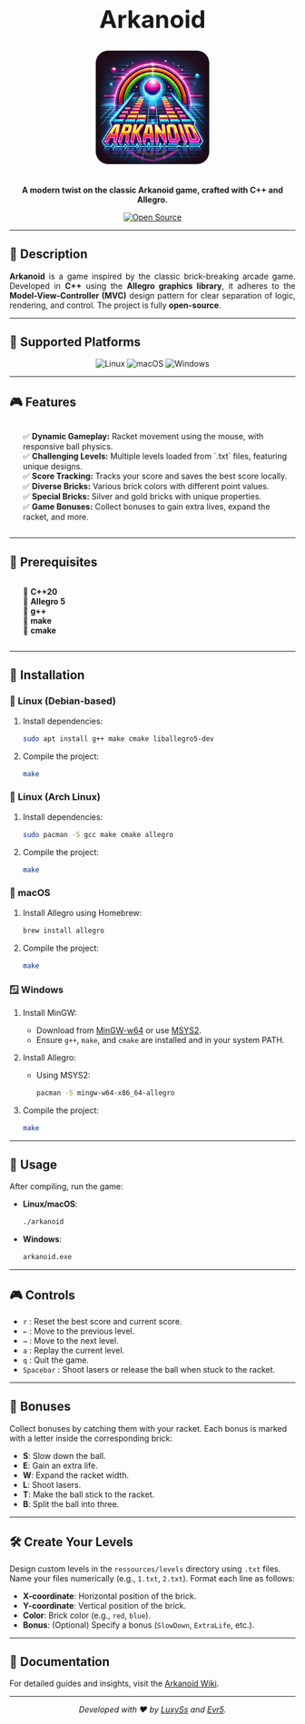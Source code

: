 <div align="center">

<h1 style="font-size: 3em; margin-bottom: 10px;">Arkanoid</h1>

<img src="other/arkanoid.png" alt="Logo Arkanoid" width="200" style="margin: 20px 0;">

<p><strong>A modern twist on the classic Arkanoid game, crafted with C++ and Allegro.</strong></p>

<a href="https://github.com/Evr5/arkanoid">
  <img src="https://img.shields.io/badge/Open%20Source-%E2%9C%94-blue?style=for-the-badge" alt="Open Source">
</a>

</div>

---

## 📜 Description

<div align="center">
<p style="max-width: 600px; text-align: justify;">
<strong>Arkanoid</strong> is a game inspired by the classic brick-breaking arcade game. Developed in <strong>C++</strong> using the <strong>Allegro graphics library</strong>, it adheres to the <strong>Model-View-Controller (MVC)</strong> design pattern for clear separation of logic, rendering, and control. The project is fully <strong>open-source</strong>.
</p>
</div>

---

## 🌟 Supported Platforms

<div align="center">
  <img src="https://img.shields.io/badge/Linux-FCC624?style=for-the-badge&logo=linux&logoColor=black" alt="Linux" />
  <img src="https://img.shields.io/badge/macOS-000000?style=for-the-badge&logo=apple&logoColor=white" alt="macOS" />
  <img src="https://img.shields.io/badge/Windows-0078D6?style=for-the-badge&logo=windows&logoColor=white" alt="Windows" />
</div>

---

## 🎮 Features

<div align="left">
<ul style="list-style-type: none; text-align: left; display: inline-block;">
  <li>✅ <strong>Dynamic Gameplay:</strong> Racket movement using the mouse, with responsive ball physics.</li>
  <li>✅ <strong>Challenging Levels:</strong> Multiple levels loaded from `.txt` files, featuring unique designs.</li>
  <li>✅ <strong>Score Tracking:</strong> Tracks your score and saves the best score locally.</li>
  <li>✅ <strong>Diverse Bricks:</strong> Various brick colors with different point values.</li>
  <li>✅ <strong>Special Bricks:</strong> Silver and gold bricks with unique properties.</li>
  <li>✅ <strong>Game Bonuses:</strong> Collect bonuses to gain extra lives, expand the racket, and more.</li>
</ul>
</div>

---

## 🔧 Prerequisites

<div align="left">
<ul style="list-style-type: none; text-align: left; display: inline-block;">
  <li>🔹 <strong>C++20</strong></li>
  <li>🔹 <strong>Allegro 5</strong></li>
  <li>🔹 <strong>g++</strong></li>
  <li>🔹 <strong>make</strong></li>
  <li>🔹 <strong>cmake</strong></li>
</ul>
</div>

---

## 🚀 Installation

### 🐧 Linux (Debian-based)

1. Install dependencies:

    ```sh
    sudo apt install g++ make cmake liballegro5-dev
    ```

2. Compile the project:

    ```sh
    make
    ```

### 🐧 Linux (Arch Linux)

1. Install dependencies:

    ```sh
    sudo pacman -S gcc make cmake allegro
    ```

2. Compile the project:

    ```sh
    make
    ```

### 🍎 macOS

1. Install Allegro using Homebrew:

    ```sh
    brew install allegro
    ```

2. Compile the project:

    ```sh
    make
    ```

### 🪟 Windows

1. Install MinGW:
    - Download from [MinGW-w64](https://www.mingw-w64.org/) or use [MSYS2](https://www.msys2.org/).
    - Ensure `g++`, `make`, and `cmake` are installed and in your system PATH.
2. Install Allegro:
    - Using MSYS2:

      ```sh
      pacman -S mingw-w64-x86_64-allegro
      ```

3. Compile the project:

    ```sh
    make
    ```

---

## 🎲 Usage

After compiling, run the game:

- **Linux/macOS**:
  ```sh
  ./arkanoid
  ```
- **Windows**:
  ```cmd
  arkanoid.exe
  ```

---

## 🎮 Controls

- `r` : Reset the best score and current score.
- `←` : Move to the previous level.
- `→` : Move to the next level.
- `a` : Replay the current level.
- `q` : Quit the game.
- `Spacebar` : Shoot lasers or release the ball when stuck to the racket.

---

## 🎁 Bonuses

Collect bonuses by catching them with your racket. Each bonus is marked with a letter inside the corresponding brick:

- **S**: Slow down the ball.
- **E**: Gain an extra life.
- **W**: Expand the racket width.
- **L**: Shoot lasers.
- **T**: Make the ball stick to the racket.
- **B**: Split the ball into three.

---

## 🛠️ Create Your Levels

Design custom levels in the `ressources/levels` directory using `.txt` files. Name your files numerically (e.g., `1.txt`, `2.txt`). Format each line as follows:

- **X-coordinate**: Horizontal position of the brick.
- **Y-coordinate**: Vertical position of the brick.
- **Color**: Brick color (e.g., `red`, `blue`).
- **Bonus**: (Optional) Specify a bonus (`SlowDown`, `ExtraLife`, etc.).

---

## 📖 Documentation

For detailed guides and insights, visit the [Arkanoid Wiki](https://github.com/Evr5/arkanoid/wiki).

---

<p></p>

<div align=center>

_Developed with ❤️ by [LuxySs](https://github.com/LuxySs) and [Evr5](https://github.com/Evr5)._  

</div>

</div>
